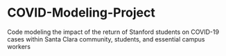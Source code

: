 # COVID-Modeling-Project
Code modeling the impact of the return of Stanford students on COVID-19 cases within Santa Clara community, students, and essential campus workers
